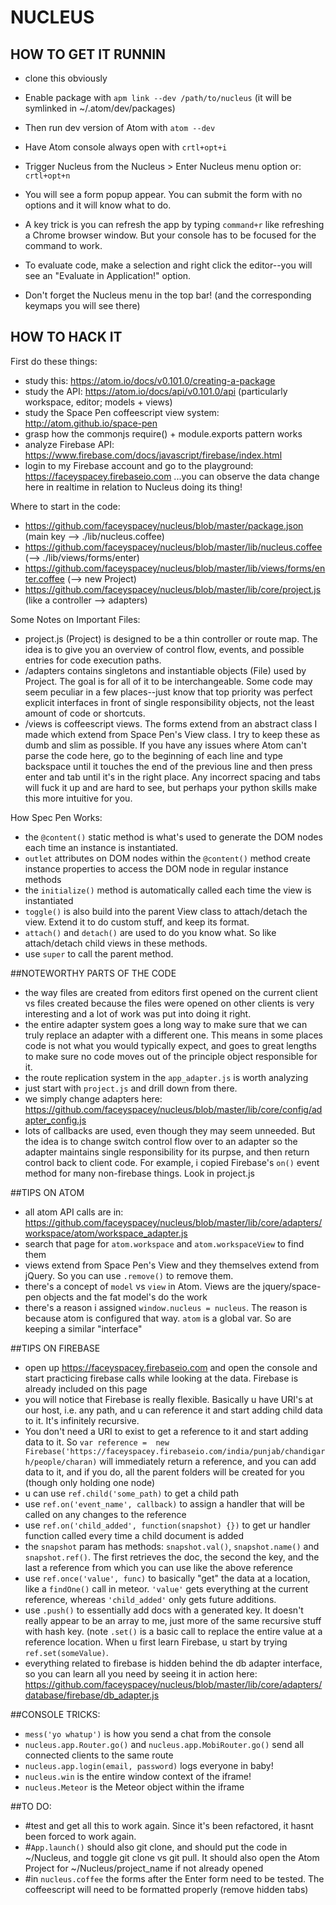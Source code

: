 # NUCLEUS

## HOW TO GET IT RUNNIN

* clone this obviously 

* Enable package with `apm link --dev /path/to/nucleus` (it will be symlinked in ~/.atom/dev/packages)

* Then run dev version of Atom with `atom --dev`

* Have Atom console always open with `crtl+opt+i`

* Trigger Nucleus from the Nucleus > Enter Nucleus menu option or: `crtl+opt+n`

* You will see a form popup appear. You can submit the form with no options and it will know what to do.

* A key trick is you can refresh the app by typing `command+r` like refreshing a Chrome browser window. But your console has to be focused for the command to work. 

* To evaluate code, make a selection and right click the editor--you will see an "Evaluate in Application!" option.

* Don't forget the Nucleus menu in the top bar! (and the corresponding keymaps you will see there)

## HOW TO HACK IT

First do these things:

* study this: https://atom.io/docs/v0.101.0/creating-a-package
* study the API: https://atom.io/docs/api/v0.101.0/api (particularly workspace, editor; models + views)
* study the Space Pen coffeescript view system: http://atom.github.io/space-pen
* grasp how the commonjs require() + module.exports pattern works
* analyze Firebase API: https://www.firebase.com/docs/javascript/firebase/index.html
* login to my Firebase account and go to the playground: https://faceyspacey.firebaseio.com ...you can observe the data change here in realtime in relation to Nucleus doing its thing!

Where to start in the code:

* https://github.com/faceyspacey/nucleus/blob/master/package.json (main key --> ./lib/nucleus.coffee)
* https://github.com/faceyspacey/nucleus/blob/master/lib/nucleus.coffee (--> ./lib/views/forms/enter)
* https://github.com/faceyspacey/nucleus/blob/master/lib/views/forms/enter.coffee (--> new Project)
* https://github.com/faceyspacey/nucleus/blob/master/lib/core/project.js (like a controller --> adapters)


Some Notes on Important Files:

* project.js (Project) is designed to be a thin controller or route map. The idea is to give you an overview of control flow, events, and possible entries for code execution paths. 
* /adapters contains singletons and instantiable objects (File) used by Project. The goal is for all of it to be interchangeable. Some code may seem peculiar in a few places--just know that top priority was perfect explicit interfaces in front of single responsibility objects, not the least amount of code or shortcuts. 
* /views is coffeescript views. The forms extend from an abstract class I made which extend from Space Pen's View class. I try to keep these as dumb and slim as possible. If you have any issues where Atom can't parse the code here, go to the beginning of each line and type backspace until it touches the end of the previous line and then press enter and tab until it's in the right place. Any incorrect spacing and tabs will fuck it up and are hard to see, but perhaps your python skills make this more intuitive for you. 


How Spec Pen Works:

* the `@content()` static method is what's used to generate the DOM nodes each time an instance is instantiated. 
* `outlet` attributes on DOM nodes within the `@content()` method create instance properties to access the DOM node in regular instance methods 
* the `initialize()` method is automatically called each time the view is instantiated
* `toggle()` is also build into the parent View class to attach/detach the view. Extend it to do custom stuff, and keep its format.
* `attach()` and `detach()` are used to do you know what. So like attach/detach child views in these methods.
* use `super` to call the parent method. 

##NOTEWORTHY PARTS OF THE CODE
* the way files are created from editors first opened on the current client vs files created because the files were opened on other clients is very interesting and a lot of work was put into doing it right.
* the entire adapter system goes a long way to make sure that we can truly replace an adapter with a different one. This means in some places code is not what you would typically expect, and goes to great lengths to make sure no code moves out of the principle object responsible for it.
* the route replication system in the `app_adapter.js` is worth analyzing
* just start with `project.js` and drill down from there. 
* we simply change adapters here: https://github.com/faceyspacey/nucleus/blob/master/lib/core/config/adapter_config.js
* lots of callbacks are used, even though they may seem unneeded. But the idea is to change switch control flow over to an adapter so the adapter maintains single responsibility for its purpse, and then return control back to client code. For example, i copied Firebase's `on()` event method for many non-firebase things. Look in project.js

##TIPS ON ATOM
* all atom API calls are in: https://github.com/faceyspacey/nucleus/blob/master/lib/core/adapters/workspace/atom/workspace_adapter.js
* search that page for `atom.workspace` and `atom.workspaceView` to find them
* views extend from Space Pen's View and they themselves extend from jQuery. So you can use `.remove()` to remove them. 
* there's a concept of `model` vs `view` in Atom. Views are the jquery/space-pen objects and the fat model's do the work
* there's a reason i assigned `window.nucleus = nucleus`. The reason is because atom is configured that way. `atom` is a global var. So are keeping a similar "interface"


##TIPS ON FIREBASE
* open up https://faceyspacey.firebaseio.com and open the console and start practicing firebase calls while looking at the data. Firebase is already included on this page
* you will notice that Firebase is really flexible. Basically u have URI's at our host, i.e. any path, and u can reference it and start adding child data to it. It's infinitely recursive. 
* You don't need a URI to exist to get a reference to it and start adding data to it. So `var reference =  new Firebase('https://faceyspacey.firebaseio.com/india/punjab/chandigarh/people/charan)` will immediately return a reference, and you can add data to it, and if you do, all the parent folders will be created for you (though only holding one node)
* u can use `ref.child('some_path)` to get a child path
* use `ref.on('event_name', callback)` to assign a handler that will be called on any changes to the reference
* use `ref.on('child_added', function(snapshot) {})` to get ur handler function called every time a child document is added
* the `snapshot` param has methods: `snapshot.val()`, `snapshot.name()` and `snapshot.ref()`. The first retrieves the doc, the second the key, and the last a reference from which you can use like the above reference
* use `ref.once('value', func)` to basically "get" the data at a location, like a `findOne()` call in meteor. `'value'` gets everything at the current reference, whereas `'child_added'` only gets future additions.
* use `.push()` to essentially add docs with a generated key. It doesn't really appear to be an array to me, just more of the same recursive stuff with hash key. (note `.set()` is a basic call to replace the entire value at a reference location. When u first learn Firebase, u start by trying `ref.set(someValue)`.
* everything related to firebase is hidden behind the db adapter interface, so you can learn all you need by seeing it in action here: https://github.com/faceyspacey/nucleus/blob/master/lib/core/adapters/database/firebase/db_adapter.js

##CONSOLE TRICKS:
* `mess('yo whatup')` is how you send a chat from the console
* `nucleus.app.Router.go()` and `nucleus.app.MobiRouter.go()` send all connected clients to the same route
* `nucleus.app.login(email, password)` logs everyone in baby!
* `nucleus.win` is the entire window context of the iframe!
* `nucleus.Meteor` is the Meteor object within the iframe

##TO DO:

* #test and get all this to work again. Since it's been refactored, it hasnt been forced to work again.
* #`App.launch()` should also git clone, and should put the code in ~/Nucleus, and toggle git clone vs git pull. It should also open the Atom Project for ~/Nucleus/project_name if not already opened
* #in `nucleus.coffee` the forms after the Enter form need to be tested. The coffeescript will need to be formatted properly (remove hidden tabs)